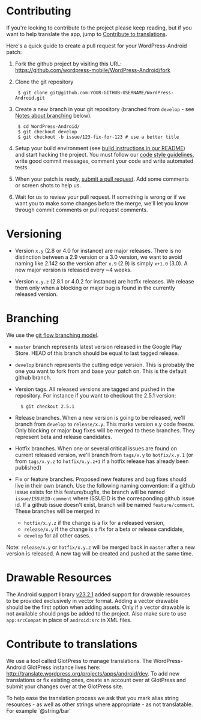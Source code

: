 # Contributing

If you're looking to contribute to the project please keep reading, but if you want to help translate the app, jump to [Contribute to translations](#contribute-to-translations).

Here's a quick guide to create a pull request for your WordPress-Android patch:

1. Fork the github project by visiting this URL: https://github.com/wordpress-mobile/WordPress-Android/fork

2. Clone the git repository

        $ git clone git@github.com:YOUR-GITHUB-USERNAME/WordPress-Android.git

3. Create a new branch in your git repository (branched from `develop` - see [Notes about branching](#notes-about-branching) below).

        $ cd WordPress-Android/
        $ git checkout develop
        $ git checkout -b issue/123-fix-for-123 # use a better title

4. Setup your build environment (see [build instructions in our README][build-instructions]) and start hacking the project. You must follow our [code style guidelines][style], write good commit messages, comment your code and write automated tests.

5. When your patch is ready, [submit a pull request][pr]. Add some comments or screen shots to help us.

6. Wait for us to review your pull request. If something is wrong or if we want you to make some changes before the merge, we'll let you know through commit comments or pull request comments.

[build-instructions]: https://github.com/wordpress-mobile/WordPress-Android#build-instructions
[pr]: https://github.com/wordpress-mobile/WordPress-Android/compare/
[style]: https://github.com/wordpress-mobile/WordPress-Android/blob/develop/CODESTYLE.md

# Versioning

* Version `x.y` (2.8 or 4.0 for instance) are major releases. There is no distinction between a 2.9 version or a 3.0 version, we want to avoid naming like 2.142 so the version after `x.9` (2.9) is simply `x+1.0` (3.0). A new major version is released every ~4 weeks.

* Version `x.y.z` (2.8.1 or 4.0.2 for instance) are hotfix releases. We release them only when a blocking or major bug is found in the currently released version.

# Branching

We use the [git flow branching model][git-flow].

* `master` branch represents latest version released in the Google Play Store. HEAD of this branch should be equal to last tagged release.

* `develop` branch represents the cutting edge version. This is probably the one you want to fork from and base your patch on. This is the default github branch.

* Version tags. All released versions are tagged and pushed in the repository. For instance if you want to checkout the 2.5.1 version:

        $ git checkout 2.5.1

* Release branches. When a new version is going to be released, we'll branch from `develop` to `release/x.y`. This marks version x.y code freeze. Only blocking or major bug fixes will be merged to these branches. They represent beta and release candidates.

* Hotfix branches. When one or several critical issues are found on current released version, we'll branch from `tags/x.y` to `hotfix/x.y.1` (or from `tags/x.y.z` to `hotfix/x.y.z+1` if a hotfix release has already been published)

* Fix or feature branches. Proposed new features and bug fixes should live in their own branch. Use the following naming convention: if a github issue exists for this feature/bugfix, the branch will be named `issue/ISSUEID-comment` where ISSUEID is the corresponding github issue id. If a github issue doesn't exist, branch will be named `feature/comment`. These branches will be merged in:
    * `hotfix/x.y.z` if the change is a fix for a released version,
    * `release/x.y` if the change is a fix for a beta or release candidate,
    * `develop` for all other cases.

Note: `release/x.y` or `hotfix/x.y.z` will be merged back in `master` after a new version is released. A new tag will be created and pushed at the same time.

[git-flow]: http://nvie.com/posts/a-successful-git-branching-model/

# Drawable Resources

The Android support library [v23.2.1](http://android-developers.blogspot.com/2016/02/android-support-library-232.html) added support for drawable resources to be provided exclusively in vector format. Adding a vector drawable should be the first option when adding assets. Only if a vector drawable is not available should pngs be added to the project. Also make sure to use `app:srcCompat` in place of `android:src` in XML files.

# Contribute to translations

We use a tool called GlotPress to manage translations. The WordPress-Android GlotPress instance lives here: http://translate.wordpress.org/projects/apps/android/dev. To add new translations or fix existing ones, create an account over at GlotPress and submit your changes over at the GlotPress site.

To help ease the translation process we ask that you mark alias string resources - as well as other strings where appropriate - as not translatable. For example `<string name="foo" translatable="false">@string/bar</string>'
